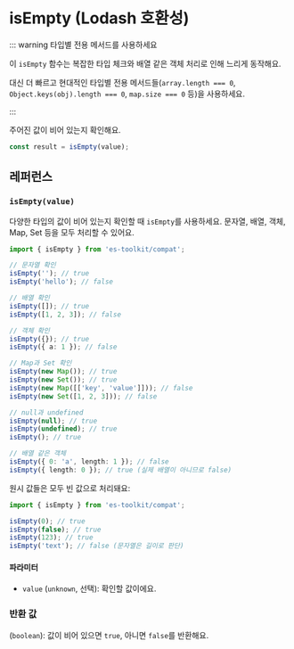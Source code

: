 # isEmpty (Lodash 호환성)

::: warning 타입별 전용 메서드를 사용하세요

이 `isEmpty` 함수는 복잡한 타입 체크와 배열 같은 객체 처리로 인해 느리게 동작해요.

대신 더 빠르고 현대적인 타입별 전용 메서드들(`array.length === 0`, `Object.keys(obj).length === 0`, `map.size === 0` 등)을 사용하세요.

:::

주어진 값이 비어 있는지 확인해요.

```typescript
const result = isEmpty(value);
```

## 레퍼런스

### `isEmpty(value)`

다양한 타입의 값이 비어 있는지 확인할 때 `isEmpty`를 사용하세요. 문자열, 배열, 객체, Map, Set 등을 모두 처리할 수 있어요.

```typescript
import { isEmpty } from 'es-toolkit/compat';

// 문자열 확인
isEmpty(''); // true
isEmpty('hello'); // false

// 배열 확인
isEmpty([]); // true
isEmpty([1, 2, 3]); // false

// 객체 확인
isEmpty({}); // true
isEmpty({ a: 1 }); // false

// Map과 Set 확인
isEmpty(new Map()); // true
isEmpty(new Set()); // true
isEmpty(new Map([['key', 'value']])); // false
isEmpty(new Set([1, 2, 3])); // false

// null과 undefined
isEmpty(null); // true
isEmpty(undefined); // true
isEmpty(); // true

// 배열 같은 객체
isEmpty({ 0: 'a', length: 1 }); // false
isEmpty({ length: 0 }); // true (실제 배열이 아니므로 false)
```

원시 값들은 모두 빈 값으로 처리돼요:

```typescript
import { isEmpty } from 'es-toolkit/compat';

isEmpty(0); // true
isEmpty(false); // true
isEmpty(123); // true
isEmpty('text'); // false (문자열은 길이로 판단)
```

#### 파라미터

- `value` (`unknown`, 선택): 확인할 값이에요.

### 반환 값

(`boolean`): 값이 비어 있으면 `true`, 아니면 `false`를 반환해요.